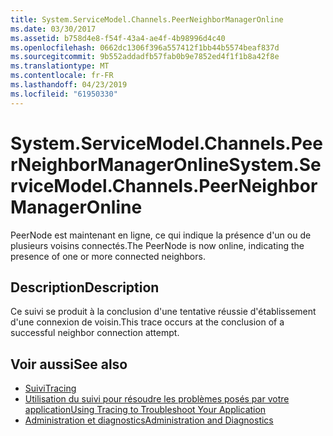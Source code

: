 ```yaml
---
title: System.ServiceModel.Channels.PeerNeighborManagerOnline
ms.date: 03/30/2017
ms.assetid: b758d4e8-f54f-43a4-ae4f-4b98996d4c40
ms.openlocfilehash: 0662dc1306f396a557412f1bb44b5574beaf837d
ms.sourcegitcommit: 9b552addadfb57fab0b9e7852ed4f1f1b8a42f8e
ms.translationtype: MT
ms.contentlocale: fr-FR
ms.lasthandoff: 04/23/2019
ms.locfileid: "61950330"
---
```

# <a name="systemservicemodelchannelspeerneighbormanageronline"></a><span data-ttu-id="a1126-102">System.ServiceModel.Channels.PeerNeighborManagerOnline</span><span class="sxs-lookup"><span data-stu-id="a1126-102">System.ServiceModel.Channels.PeerNeighborManagerOnline</span></span>
<span data-ttu-id="a1126-103">PeerNode est maintenant en ligne, ce qui indique la présence d'un ou de plusieurs voisins connectés.</span><span class="sxs-lookup"><span data-stu-id="a1126-103">The PeerNode is now online, indicating the presence of one or more connected neighbors.</span></span>  
  
## <a name="description"></a><span data-ttu-id="a1126-104">Description</span><span class="sxs-lookup"><span data-stu-id="a1126-104">Description</span></span>  
 <span data-ttu-id="a1126-105">Ce suivi se produit à la conclusion d'une tentative réussie d'établissement d'une connexion de voisin.</span><span class="sxs-lookup"><span data-stu-id="a1126-105">This trace occurs at the conclusion of a successful neighbor connection attempt.</span></span>  
  
## <a name="see-also"></a><span data-ttu-id="a1126-106">Voir aussi</span><span class="sxs-lookup"><span data-stu-id="a1126-106">See also</span></span>

- [<span data-ttu-id="a1126-107">Suivi</span><span class="sxs-lookup"><span data-stu-id="a1126-107">Tracing</span></span>](../../../../../docs/framework/wcf/diagnostics/tracing/index.md)
- [<span data-ttu-id="a1126-108">Utilisation du suivi pour résoudre les problèmes posés par votre application</span><span class="sxs-lookup"><span data-stu-id="a1126-108">Using Tracing to Troubleshoot Your Application</span></span>](../../../../../docs/framework/wcf/diagnostics/tracing/using-tracing-to-troubleshoot-your-application.md)
- [<span data-ttu-id="a1126-109">Administration et diagnostics</span><span class="sxs-lookup"><span data-stu-id="a1126-109">Administration and Diagnostics</span></span>](../../../../../docs/framework/wcf/diagnostics/index.md)

